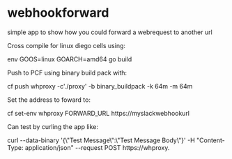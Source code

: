 # webhookforward
simple app to show how you could forward a webrequest to another url
<p>
Cross compile for linux diego cells using:
  <p>
env GOOS=linux GOARCH=amd64 go build
    <p>
Push to PCF using binary build pack with:
      <p>
cf push whproxy -c'./proxy' -b binary_buildpack -k 64m -m 64m

Set the address to foward to:

cf set-env whproxy FORWARD_URL https://myslackwebhookurl

<p>
  Can test by curling the app like:
  <p>
  curl --data-binary '{\"Test Message\":\"Test Message Body\"}'  -H "Content-Type: application/json" --request POST https://whproxy.<Apps Route>
